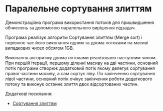 # Паралельне сортування злиттям

Демонстраційна програма використання потоків для пришвидшення обчислень
за допомогою паралельного вирішення підзадач.

Програма реалізує алгоритм Сортування злиттям (Merge sort) і порівнює час його
виконання одним та двома потоками на масиві випадкових чисел обсягом 1GB.

Виконання алгоритму двома потоками реалізовано наступним чином.
При першій ітерації, першому діленні масиву на дві частини, основний потік
програми створює додатковий потік якому делегує сортування правої частини
масиву, а сам сортує ліву. По закінченню сортування лівої частини, основний
потік очікує закінчення роботи додаткового потоку та виконує останнє злиття
двох відсортованих частин.

Додаткові посилання:

 * [Сортування злиттям](https://uk.wikipedia.org/wiki/%D0%A1%D0%BE%D1%80%D1%82%D1%83%D0%B2%D0%B0%D0%BD%D0%BD%D1%8F_%D0%B7%D0%BB%D0%B8%D1%82%D1%82%D1%8F%D0%BC)
